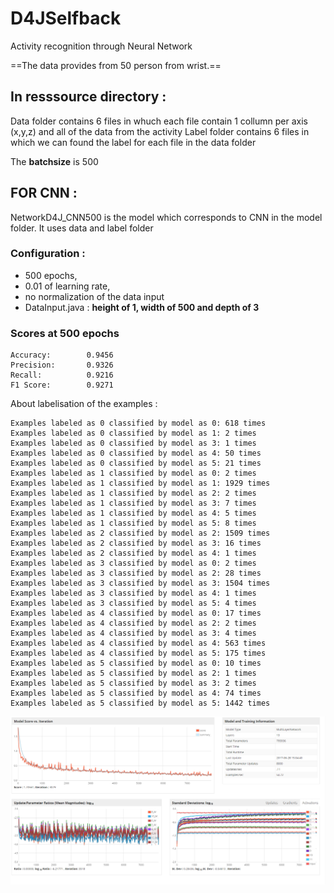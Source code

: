 # D4JSelfback
Activity recognition through Neural Network

==The data provides from 50 person from wrist.==

## In resssource directory :

Data folder contains 6 files in whuch each file contain 1 collumn per axis (x,y,z) and all of the data from the activity
Label folder contains 6 files in which we can found the label for each file in the data folder

The **batchsize** is 500

## FOR CNN : 

NetworkD4J_CNN500 is the model which corresponds to CNN in the model folder. It uses data and label folder 

### Configuration : 

* 500 epochs,
* 0.01 of learning rate,
* no normalization of the data input
* DataInput.java : **height of 1, width of 500 and depth of 3**

### Scores at 500 epochs
```
Accuracy:        0.9456
Precision:       0.9326
Recall:          0.9216
F1 Score:        0.9271
```
About labelisation of the examples :

```
Examples labeled as 0 classified by model as 0: 618 times
Examples labeled as 0 classified by model as 1: 2 times
Examples labeled as 0 classified by model as 3: 1 times
Examples labeled as 0 classified by model as 4: 50 times
Examples labeled as 0 classified by model as 5: 21 times
Examples labeled as 1 classified by model as 0: 2 times
Examples labeled as 1 classified by model as 1: 1929 times
Examples labeled as 1 classified by model as 2: 2 times
Examples labeled as 1 classified by model as 3: 7 times
Examples labeled as 1 classified by model as 4: 5 times
Examples labeled as 1 classified by model as 5: 8 times
Examples labeled as 2 classified by model as 2: 1509 times
Examples labeled as 2 classified by model as 3: 16 times
Examples labeled as 2 classified by model as 4: 1 times
Examples labeled as 3 classified by model as 0: 2 times
Examples labeled as 3 classified by model as 2: 28 times
Examples labeled as 3 classified by model as 3: 1504 times
Examples labeled as 3 classified by model as 4: 1 times
Examples labeled as 3 classified by model as 5: 4 times
Examples labeled as 4 classified by model as 0: 17 times
Examples labeled as 4 classified by model as 2: 2 times
Examples labeled as 4 classified by model as 3: 4 times
Examples labeled as 4 classified by model as 4: 563 times
Examples labeled as 4 classified by model as 5: 175 times
Examples labeled as 5 classified by model as 0: 10 times
Examples labeled as 5 classified by model as 2: 1 times
Examples labeled as 5 classified by model as 3: 2 times
Examples labeled as 5 classified by model as 4: 74 times
Examples labeled as 5 classified by model as 5: 1442 times
```

![alt text](https://github.com/maxgfr/D4JSelfback/blob/master/screen/CNN_500/Capture.PNG)
